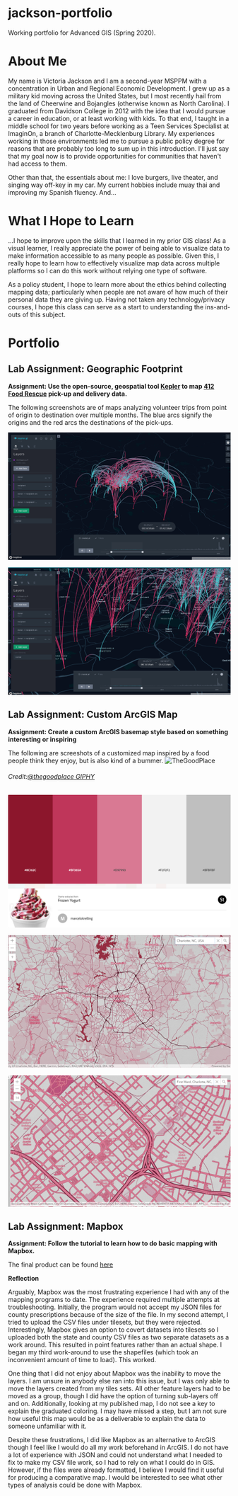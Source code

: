 # jackson-portfolio
Working portfolio for Advanced GIS (Spring 2020).

# About Me
My name is Victoria Jackson and I am a second-year MSPPM with a concentration in Urban and Regional Economic Development. I grew up as a military kid moving across the United States, but I most recently hail from the land of Cheerwine and Bojangles (otherwise known as North Carolina). I graduated from Davidson College in 2012 with the idea that I would pursue a career in education, or at least working with kids. To that end, I taught in a middle school for two years before working as a Teen Services Specialist at ImaginOn, a branch of Charlotte-Mecklenburg Library. My experiences working in those environments led me to pursue a public policy degree for reasons that are probably too long to sum up in this introduction. I'll just say that my goal now is to provide opportunities for communities that haven't had access to them. 

Other than that, the essentials about me: I love burgers, live theater, and singing way off-key in my car. My current hobbies include muay thai and improving my Spanish fluency. And... 

# What I Hope to Learn
...I hope to improve upon the skills that I learned in my prior GIS class! As a visual learner, I really appreciate the power of being able to visualize data to make information accessible to as many people as possible. Given this, I really hope to learn how to effectively visualize map data across multiple platforms so I can do this work without relying one type of software. 

As a policy student, I hope to learn more about the ethics behind collecting mapping data; particularly when people are not aware of how much of their personal data they are giving up. Having not taken any technology/privacy courses, I hope this class can serve as a start to understanding the ins-and-outs of this subject.   

# Portfolio



## Lab Assignment: Geographic Footprint ##
__Assignment: Use the open-source, geospatial tool [Kepler](https://kepler.gl/) to map [412 Food Rescue](https://412foodrescue.org/) pick-up and delivery data.__

The following screenshots are of maps analyzing volunteer trips from point of origin to destination over multiple months. The blue arcs signify the origins and the red arcs the destinations of the pick-ups.

![412KeplerArcMap](https://github.com/jacksonvict/jackson-portfolio/blob/master/412KeplerArcMap.png?raw=true)

![412KeplerArcMapIII](https://github.com/jacksonvict/jackson-portfolio/blob/master/412KeplerArcMapIII.png?raw=true)





## Lab Assignment: Custom ArcGIS Map ##
__Assignment: Create a custom ArcGIS basemap style based on something interesting or inspiring__

The following are screeshots of a customized map inspired by a food people think they enjoy, but is also kind of a bummer. 
![TheGoodPlace](https://media.giphy.com/media/xULW8i1lsTvYAyJgVW/giphy.gif)
###### Credit:[@thegoodplace GIPHY](https://giphy.com/gifs/xULW8i1lsTvYAyJgVW/html5) ######

![FroYo](https://github.com/jacksonvict/jackson-portfolio/blob/master/FroYo.png?raw=true)

![Charlotte](https://github.com/jacksonvict/jackson-portfolio/blob/master/ModernAntiqueFroYo-Charlotte.png?raw=true)

![FirstWard](https://github.com/jacksonvict/jackson-portfolio/blob/master/ModernAntiqueFroYo-FirstWard.png?raw=true)






## Lab Assignment: Mapbox
__Assignment: Follow the tutorial to learn how to do basic mapping with Mapbox.__

The final product can be found [here](https://api.mapbox.com/styles/v1/jacksonvict/ck8o3sjcm37x51is66x8hys4f.html?fresh=true&title=view&access_token=pk.eyJ1IjoiamFja3NvbnZpY3QiLCJhIjoiY2s4NmZzajQzMGY0MTNmbGo0anMzZXdvaiJ9.f2oyXTDNtXVS76FqydAVwA)

__Reflection__

Arguably, Mapbox was the most frustrating experience I had with any of the mapping programs to date. The experience required multiple attempts at troubleshooting. Initially, the program would not accept my JSON files for county prescriptions because of the size of the file. In my second attempt, I tried to upload the CSV files under tilesets, but they were rejected. Interestingly,  Mapbox gives an option to covert datasets into tilesets so I uploaded both the state and county CSV files as two separate datasets as a work around. This resulted in point features rather than an actual shape. I began my third work-around to use the shapefiles (which took an inconvenient amount of time to load). This worked.

One thing that I did not enjoy about Mapbox was the inability to move the layers. I am unsure in anybody else ran into this issue, but I was only able to move the layers created from my tiles sets. All other feature layers had to be moved as a group, though I did have the option of turning sub-layers off and on.  Additionally, looking at my published map, I do not see a key to explain the graduated coloring. I may have missed a step, but I am not sure how useful this map would be as a deliverable to explain the data to someone unfamiliar with it. 

Despite these frustrations, I did like Mapbox as an alternative to ArcGIS though I feel like I would do all my work beforehand in ArcGIS. I do not have a lot of experience with JSON and could not understand what I needed to fix to make my CSV file work, so I had to rely on what I could do in GIS. However, if the files were already formatted, I believe I would find it useful for producing a comparative map. I would be interested to see what other types of analysis could be done with Mapbox.

